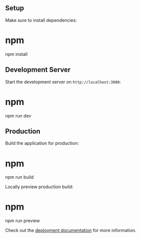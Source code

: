 ## Setup
Make sure to install dependencies:
# npm
npm install

## Development Server
Start the development server on `http://localhost:3000`:
# npm
npm run dev

## Production
Build the application for production:
# npm
npm run build

Locally preview production build:
# npm
npm run preview

Check out the [deployment documentation](https://nuxt.com/docs/getting-started/deployment) for more information.
